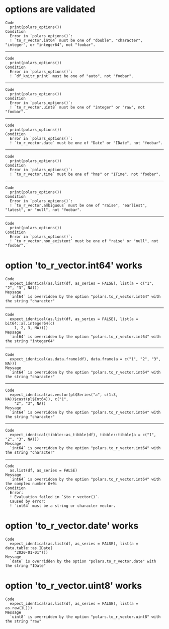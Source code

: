 # options are validated

    Code
      print(polars_options())
    Condition
      Error in `polars_options()`:
      ! `to_r_vector.int64` must be one of "double", "character", "integer", or "integer64", not "foobar".

---

    Code
      print(polars_options())
    Condition
      Error in `polars_options()`:
      ! `df_knitr_print` must be one of "auto", not "foobar".

---

    Code
      print(polars_options())
    Condition
      Error in `polars_options()`:
      ! `to_r_vector.uint8` must be one of "integer" or "raw", not "foobar".

---

    Code
      print(polars_options())
    Condition
      Error in `polars_options()`:
      ! `to_r_vector.date` must be one of "Date" or "IDate", not "foobar".

---

    Code
      print(polars_options())
    Condition
      Error in `polars_options()`:
      ! `to_r_vector.time` must be one of "hms" or "ITime", not "foobar".

---

    Code
      print(polars_options())
    Condition
      Error in `polars_options()`:
      ! `to_r_vector.ambiguous` must be one of "raise", "earliest", "latest", or "null", not "foobar".

---

    Code
      print(polars_options())
    Condition
      Error in `polars_options()`:
      ! `to_r_vector.non_existent` must be one of "raise" or "null", not "foobar".

# option 'to_r_vector.int64' works

    Code
      expect_identical(as.list(df, as_series = FALSE), list(a = c("1", "2", "3", NA)))
    Message
      `int64` is overridden by the option "polars.to_r_vector.int64" with the string "character"

---

    Code
      expect_identical(as.list(df, as_series = FALSE), list(a = bit64::as.integer64(c(
        1, 2, 3, NA))))
    Message
      `int64` is overridden by the option "polars.to_r_vector.int64" with the string "integer64"

---

    Code
      expect_identical(as.data.frame(df), data.frame(a = c("1", "2", "3", NA)))
    Message
      `int64` is overridden by the option "polars.to_r_vector.int64" with the string "character"

---

    Code
      expect_identical(as.vector(pl$Series("a", c(1:3, NA))$cast(pl$Int64)), c("1",
        "2", "3", NA))
    Message
      `int64` is overridden by the option "polars.to_r_vector.int64" with the string "character"

---

    Code
      expect_identical(tibble::as_tibble(df), tibble::tibble(a = c("1", "2", "3", NA)))
    Message
      `int64` is overridden by the option "polars.to_r_vector.int64" with the string "character"

---

    Code
      as.list(df, as_series = FALSE)
    Message
      `int64` is overridden by the option "polars.to_r_vector.int64" with the complex number 0+0i
    Condition
      Error:
      ! Evaluation failed in `$to_r_vector()`.
      Caused by error:
      ! `int64` must be a string or character vector.

# option 'to_r_vector.date' works

    Code
      expect_identical(as.list(df, as_series = FALSE), list(a = data.table::as.IDate(
        "2020-01-01")))
    Message
      `date` is overridden by the option "polars.to_r_vector.date" with the string "IDate"

# option 'to_r_vector.uint8' works

    Code
      expect_identical(as.list(df, as_series = FALSE), list(a = as.raw(1L)))
    Message
      `uint8` is overridden by the option "polars.to_r_vector.uint8" with the string "raw"

